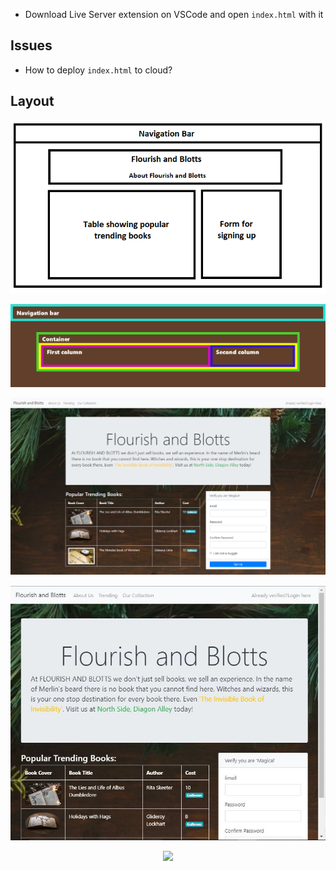 - Download Live Server extension on VSCode and open `index.html` with it

## Issues
- How to deploy `index.html` to cloud?

## Layout
<p align="center">
  <img src="requirements/indexhtmllayout.png">
  <p>
  <img src="requirements/layoutwithborder.png">
  <p>
  <img src="requirements/mainpagelarge.png">
  <p align="center">
  <img src="requirements/mainpagemedium.jpeg">
  <p align="center">
  <img src="requirements/smallscreen.gif">
</p>
